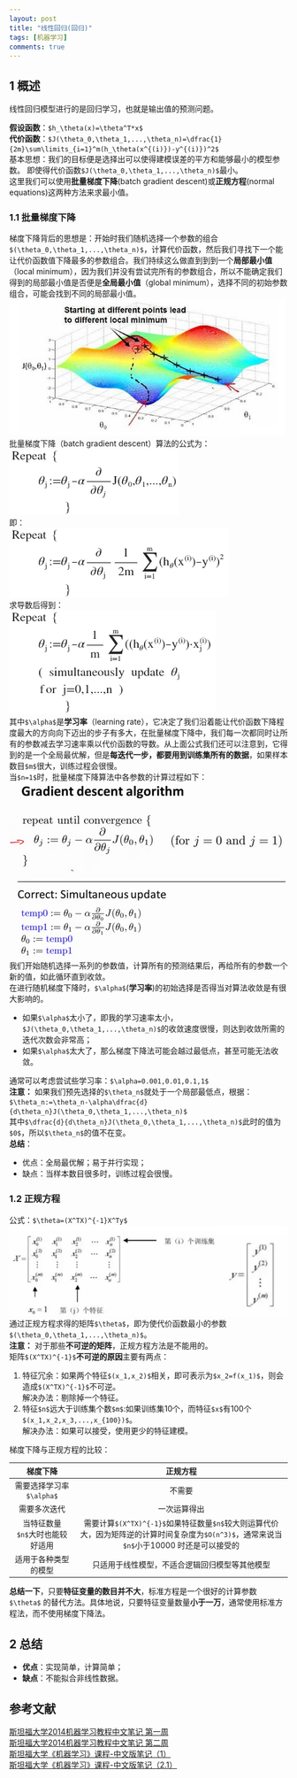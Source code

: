 ```yaml
---
layout: post
title: "线性回归(回归)"
tags: [机器学习]
comments: true
---
```


<head>
    <script src="https://cdn.mathjax.org/mathjax/latest/MathJax.js?config=TeX-AMS-MML_HTMLorMML" type="text/javascript"></script>
    <script type="text/x-mathjax-config">
        MathJax.Hub.Config({
            tex2jax: {
                skipTags: ['script', 'noscript', 'style', 'textarea', 'pre'],
                inlineMath: [ ['$','$'], ["\\(","\\)"] ],
                displayMath: [ ['$$','$$'], ["\\[","\\]"] ]
            }
        });
    </script>
</head>

## 1 概述
线性回归模型进行的是回归学习，也就是输出值的预测问题。    

**假设函数**：`$h_\theta(x)=\theta^T*x$`   
**代价函数**：`$J(\theta_0,\theta_1,...,\theta_n)=\dfrac{1}{2m}\sum\limits_{i=1}^m(h_\theta(x^{(i)})-y^{(i)})^2$`   
基本思想：我们的目标便是选择出可以使得建模误差的平方和能够最小的模型参数。 即使得代价函数`$J(\theta_0,\theta_1,...,\theta_n)$`最小。   
这里我们可以使用**批量梯度下降**(batch gradient descent)或**正规方程**(normal equations)这两种方法来求最小值。   
### 1.1 批量梯度下降
梯度下降背后的思想是：开始时我们随机选择一个参数的组合`$(\theta_0,\theta_1,...,\theta_n)$`，计算代价函数，然后我们寻找下一个能让代价函数值下降最多的参数组合。我们持续这么做直到到到一个**局部最小值**（local minimum），因为我们并没有尝试完所有的参数组合，所以不能确定我们得到的局部最小值是否便是**全局最小值**（global minimum），选择不同的初始参数组合，可能会找到不同的局部最小值。   
![批量梯度下降算法初始组合选取](https://raw.githubusercontent.com/Andr-Robot/iMarkdownPhotos/master/Res/gd1.jpg)   
批量梯度下降（batch gradient descent）算法的公式为：   
![批量梯度下降算法公式](https://raw.githubusercontent.com/Andr-Robot/iMarkdownPhotos/master/Res/gd2.png)   
即：   
![批量梯度下降算法公式](https://raw.githubusercontent.com/Andr-Robot/iMarkdownPhotos/master/Res/gd3.png)   
求导数后得到：   
![批量梯度下降算法公式求到后](https://raw.githubusercontent.com/Andr-Robot/iMarkdownPhotos/master/Res/gd4.png)   
其中`$\alpha$`是**学习率**（learning rate），它决定了我们沿着能让代价函数下降程度最大的方向向下迈出的步子有多大，在批量梯度下降中，我们每一次都同时让所有的参数减去学习速率乘以代价函数的导数。从上面公式我们还可以注意到，它得到的是一个全局最优解，但是**每迭代一步，都要用到训练集所有的数据**，如果样本数目`$m$`很大，训练过程会很慢。    
当`$n=1$`时，批量梯度下降算法中各参数的计算过程如下：   
![计算过程](https://raw.githubusercontent.com/Andr-Robot/iMarkdownPhotos/master/Res/gd5.png)   
我们开始随机选择一系列的参数值，计算所有的预测结果后，再给所有的参数一个新的值，如此循环直到收敛。   
在进行随机梯度下降时，`$\alpha$`(**学习率**)的初始选择是否得当对算法收敛是有很大影响的。   
- 如果`$\alpha$`太小了，即我的学习速率太小，`$J(\theta_0,\theta_1,...,\theta_n)$`的收敛速度很慢，则达到收敛所需的迭代次数会非常高；   
- 如果`$\alpha$`太大了，那么梯度下降法可能会越过最低点，甚至可能无法收敛。   

通常可以考虑尝试些学习率：`$\alpha=0.001,0.01,0.1,1$`    
**注意：** 如果我们预先选择的`$\theta_n$`就处于一个局部最低点，根据：   
`$\theta_n:=\theta_n-\alpha\dfrac{d}{d\theta_n}J(\theta_0,\theta_1,...,\theta_n)$`   
其中`$\dfrac{d}{d\theta_n}J(\theta_0,\theta_1,...,\theta_n)$`此时的值为`$0$`，所以`$\theta_n$`的值不在变。   
**总结**：
- 优点：全局最优解；易于并行实现；   
- 缺点：当样本数目很多时，训练过程会很慢。

### 1.2 正规方程
公式：`$\theta=(X^TX)^{-1}X^Ty$`   
![X矩阵Y矩阵](https://raw.githubusercontent.com/Andr-Robot/iMarkdownPhotos/master/Res/XY.png)   
通过正规方程求得的矩阵`$\theta$`，即为使代价函数最小的参数`$(\theta_0,\theta_1,...,\theta_n)$`。   
**注意：** 对于那些**不可逆的矩阵**，正规方程方法是不能用的。   
矩阵`$(X^TX)^{-1}$`**不可逆的原因**主要有两点：
1. 特征冗余：如果两个特征`$(x_1,x_2)$`相关，即可表示为`$x_2=f(x_1)$`，则会造成`$(X^TX)^{-1}$`不可逆。   
解决办法：剔除掉一个特征。
2. 特征`$n$`远大于训练集个数`$m$`:如果训练集10个，而特征`$x$`有100个`$(x_1,x_2,x_3,...,x_{100})$`。   
解决办法：如果可以接受，使用更少的特征建模。

梯度下降与正规方程的比较：   

|           梯度下降        |          正规方程        |
|:-------------------------:|:------------------------:|
|需要选择学习率`$\alpha$`   |            不需要        |
|需要多次迭代               |一次运算得出              |
|当特征数量`$n$`大时也能较好适用|需要计算`$(X^TX)^{-1}$`如果特征数量`$n$`较大则运算代价大，因为矩阵逆的计算时间复杂度为`$O(n^3)$`，通常来说当`$n$`小于10000 时还是可以接受的|
|适用于各种类型的模型|只适用于线性模型，不适合逻辑回归模型等其他模型|    

**总结一下**，只要**特征变量的数目并不大**，标准方程是一个很好的计算参数 `$\theta$` 的替代方法。具体地说，只要特征变量数量**小于一万**，通常使用标准方程法，而不使用梯度下降法。   
## 2 总结
- **优点**：实现简单，计算简单；
- **缺点**：不能拟合非线性数据。

## 参考文献
[斯坦福大学2014机器学习教程中文笔记 第一周](http://www.ai-start.com/ml2014/html/week1.html)    
[斯坦福大学2014机器学习教程中文笔记 第二周](http://www.ai-start.com/ml2014/html/week2.html)     
[斯坦福大学《机器学习》课程-中文版笔记（1）](https://mp.weixin.qq.com/s?__biz=MzI1NjczMjEwNw==&mid=2247483674&idx=1&sn=18f69a66333833911c81ffaa9c8f2c5f&scene=21#wechat_redirect)     
[斯坦福大学《机器学习》课程-中文版笔记（2.1）](https://mp.weixin.qq.com/s?__biz=MzI1NjczMjEwNw==&mid=2247483684&idx=1&sn=4c457d15d2818c146a3694d2080b6477&scene=21#wechat_redirect)